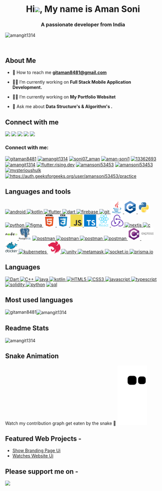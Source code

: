 <h1 align="center">Hi<img src="https://media.giphy.com/media/hvRJCLFzcasrR4ia7z/giphy.gif" width="25px">, My name is Aman Soni </h1>
<h3 align="center">A passionate developer from India</h3>



<p align="left"> <img src="https://komarev.com/ghpvc/?username=myster10ushu1k&label=Profile%20views&color=0e75b6&style=juicyfresh" alt="amangit1314" /> </p>
<p align="left"> <a href="https://github-profile-trophy.vercel.app/?username=amangit1314&theme=onedark"><img src="https://github-profile-trophy.vercel.app/?username=amangit1314&theme=juicyfresh" alt="" /></a> </p>

## About Me

- 📧 How to reach me **gitaman8481@gmail.com**

- 👨‍💻 I’m currently working on **Full Stack Mobile Application Development.**
 
- 👨‍🔬 I’m currently working on **My Portfolio Websitet**

- 💬 Ask me about **Data Structure's & Algorithm's .**

<!-- <h3 align="left">Connect with me:</h3> -->
## Connect with me
<p align="left"> 
  <a href="https://www.linkedin.com/in/aman-soni1"><img src="https://img.shields.io/badge/LinkedIn-0077B5?style=for-the-badge&logo=linkedin&logoColor=white" /></a> 
  <a href="https://twitter.com/soni07_aman"><img src="https://img.shields.io/badge/Twitter-1DA1F2?style=for-the-badge&logo=twitter&logoColor=white" /></a>
  <a href="https://dribbble.com/amansoni53453"><img src="https://img.shields.io/badge/Dribbble-EA4C89?style=for-the-badge&logo=dribbble&logoColor=white" /></a>
  <a href="https://leetcode.com/MysteriousHulk/" /><img src="https://img.shields.io/badge/-LeetCode-FFA116?style=for-the-badge&logo=LeetCode&logoColor=black"/></a>
  <a href="https://linktr.ee/MysteriousHulk" /><img src="https://img.shields.io/badge/linktree-39E09B?style=for-the-badge&logo=linktree&logoColor=white"/></a>
</p>

<h3 align="left">Connect with me:</h3>
<p align="left">
<a href="https://codepen.io/gitaman8481" target="blank"><img align="center" src="https://raw.githubusercontent.com/rahuldkjain/github-profile-readme-generator/master/src/images/icons/Social/codepen.svg" alt="gitaman8481" height="30" width="40" /></a>
<a href="https://dev.to/amangit1314" target="blank"><img align="center" src="https://raw.githubusercontent.com/rahuldkjain/github-profile-readme-generator/master/src/images/icons/Social/devto.svg" alt="amangit1314" height="30" width="40" /></a>
<a href="https://twitter.com/soni07_aman" target="blank"><img align="center" src="https://raw.githubusercontent.com/rahuldkjain/github-profile-readme-generator/master/src/images/icons/Social/twitter.svg" alt="soni07_aman" height="30" width="40" /></a>
<a href="https://linkedin.com/in/aman-soni1" target="blank"><img align="center" src="https://raw.githubusercontent.com/rahuldkjain/github-profile-readme-generator/master/src/images/icons/Social/linked-in-alt.svg" alt="aman-soni1" height="30" width="40" /></a>
<a href="https://stackoverflow.com/users/13362693" target="blank"><img align="center" src="https://raw.githubusercontent.com/rahuldkjain/github-profile-readme-generator/master/src/images/icons/Social/stack-overflow.svg" alt="13362693" height="30" width="40" /></a>
<a href="https://codesandbox.com/amangit1314" target="blank"><img align="center" src="https://raw.githubusercontent.com/rahuldkjain/github-profile-readme-generator/master/src/images/icons/Social/codesandbox.svg" alt="amangit1314" height="30" width="40" /></a>
<a href="https://instagram.com/flutter.rising.dev" target="blank"><img align="center" src="https://raw.githubusercontent.com/rahuldkjain/github-profile-readme-generator/master/src/images/icons/Social/instagram.svg" alt="flutter.rising.dev" height="30" width="40" /></a>
<a href="https://dribbble.com/amansoni53453" target="blank"><img align="center" src="https://raw.githubusercontent.com/rahuldkjain/github-profile-readme-generator/master/src/images/icons/Social/dribbble.svg" alt="amansoni53453" height="30" width="40" /></a>
<a href="https://www.hackerrank.com/amansoni53453" target="blank"><img align="center" src="https://raw.githubusercontent.com/rahuldkjain/github-profile-readme-generator/master/src/images/icons/Social/hackerrank.svg" alt="amansoni53453" height="30" width="40" /></a>
<a href="https://www.leetcode.com/mysterioushulk" target="blank"><img align="center" src="https://raw.githubusercontent.com/rahuldkjain/github-profile-readme-generator/master/src/images/icons/Social/leet-code.svg" alt="mysterioushulk" height="30" width="40" /></a>
<a href="https://auth.geeksforgeeks.org/user/https://auth.geeksforgeeks.org/user/amansoni53453/practice" target="blank"><img align="center" src="https://raw.githubusercontent.com/rahuldkjain/github-profile-readme-generator/master/src/images/icons/Social/geeks-for-geeks.svg" alt="https://auth.geeksforgeeks.org/user/amansoni53453/practice" height="30" width="40" /></a>
</p>

## Languages and tools
<p align="left"> 
  <a href="https://developer.android.com" target="_blank"> 
    <img src="https://www.svgrepo.com/show/217740/android.svg" alt="android" width="40" height="40"/> 
  </a> 
 <a href="https://kotlinlang.org/" target="_blank"> 
    <img src="https://cdn.freebiesupply.com/logos/large/2x/kotlin-1-logo-png-transparent.png" alt="kotlin" width="40" height="40"/> 
  </a>
  <a href="https://flutter.dev" target="_blank"> <img src="https://www.vectorlogo.zone/logos/flutterio/flutterio-icon.svg" alt="flutter" width="40" height="40"/> </a>  
  <a href="https://dart.dev" target="_blank"> <img src="https://www.vectorlogo.zone/logos/dartlang/dartlang-icon.svg" alt="dart" width="40" height="40"/> </a>  
  <a href="https://firebase.google.com/" target="_blank"> <img src="https://www.vectorlogo.zone/logos/firebase/firebase-icon.svg" alt="firebase" width="40" height="40"/> </a> 
<a href="https://git-scm.com/" target="_blank"> <img src="https://www.vectorlogo.zone/logos/git-scm/git-scm-icon.svg" alt="git" width="40" height="40"/> </a>  
<a href="https://www.java.com" target="_blank" rel="noreferrer"> 
  <img src="https://raw.githubusercontent.com/devicons/devicon/master/icons/java/java-original.svg" alt="java" width="40" height="40"/>
  </a>
  <a href="https://www.w3schools.com/cpp/" target="_blank" rel="noreferrer"> <img src="https://raw.githubusercontent.com/devicons/devicon/master/icons/cplusplus/cplusplus-original.svg" alt="cplusplus" width="40" height="40"/> </a> 
  <a href="https://www.python.org" target="_blank" rel="noreferrer"> <img src="https://raw.githubusercontent.com/devicons/devicon/master/icons/python/python-original.svg" alt="python" width="40" height="40"/> </a> 
    <a href="https://soliditylang.org/" target="_blank" rel="noreferrer"> <img src="https://upload.wikimedia.org/wikipedia/commons/thumb/9/98/Solidity_logo.svg/579px-Solidity_logo.svg.png?20201202112837" alt="python" width="25" height="40"/> </a> 
  <a href="https://www.figma.com/" target="_blank" rel="noreferrer"> <img src="https://www.vectorlogo.zone/logos/figma/figma-icon.svg" alt="figma" width="40" height="40"/> </a>  
  <a href="https://www.w3.org/html/" target="_blank" rel="noreferrer"> 
   <img src="https://raw.githubusercontent.com/devicons/devicon/master/icons/html5/html5-original-wordmark.svg" alt="html5" width="40" height="40"/>
   </a>
    <a href="https://www.w3schools.com/css/" target="_blank" rel="noreferrer"> <img src="https://raw.githubusercontent.com/devicons/devicon/master/icons/css3/css3-original-wordmark.svg" alt="css3" width="40" height="40"/> </a>  

  <a href="https://developer.mozilla.org/en-US/docs/Web/JavaScript" target="_blank" rel="noreferrer"> 
  <img src="https://raw.githubusercontent.com/devicons/devicon/master/icons/javascript/javascript-original.svg" alt="javascript" width="40" height="40"/> 
  </a> 
 <a href="https://developer.mozilla.org/en-US/docs/Web/TypeScript" target="_blank" rel="noreferrer"> 
  <img src="https://raw.githubusercontent.com/devicons/devicon/master/icons/typescript/typescript-original.svg" alt="typescript" width="40" height="40"/> 
  </a> 
  <a href="https://reactjs.org/" target="_blank" rel="noreferrer"> <img src="https://raw.githubusercontent.com/devicons/devicon/master/icons/react/react-original-wordmark.svg" alt="react" width="40" height="40"/> </a> 
  <a href="https://redux.js.org" target="_blank" rel="noreferrer"> <img src="https://raw.githubusercontent.com/devicons/devicon/master/icons/redux/redux-original.svg" alt="redux" width="40" height="40"/> </a> 
  <a href="https://nextjs.org/" target="_blank" rel="noreferrer"> 
  <img src="https://cdn.sanity.io/images/81pocpw8/production/a96c1f53f4031bb15e3f8537bda5ac0294e95fce-180x180.svg?h=80&fit=max&auto=format" alt="nextjs" width="40" height="40"/> 
  </a> 
<a href="https://www.tailwindcss.com" target="_blank" rel="noreferrer"> 
  <img src="https://upload.wikimedia.org/wikipedia/commons/thumb/d/d5/Tailwind_CSS_Logo.svg/900px-Tailwind_CSS_Logo.svg.png?20211001194333" alt="c" width="40" height="40"/> </a>
<!--  <a href="https://expressjs.com" target="_blank" rel="noreferrer"> <img src="https://www.mementotech.in/assets/images/icons/express.png" alt="express" width="40" height="40"/> </a>  -->
<a href="https://nodejs.org" target="_blank" rel="noreferrer"> <img src="https://raw.githubusercontent.com/devicons/devicon/master/icons/nodejs/nodejs-original-wordmark.svg" alt="nodejs" width="40" height="40"/> </a 
<a href="https://www.postgresql.org" target="_blank" rel="noreferrer"> <img src="https://raw.githubusercontent.com/devicons/devicon/master/icons/postgresql/postgresql-original-wordmark.svg" alt="postgresql" width="40" height="40"/> </a>
  <a href="https://postman.com" target="_blank" rel="noreferrer"> <img src="https://www.vectorlogo.zone/logos/getpostman/getpostman-icon.svg" alt="postman" width="40" height="40"/> </a> 
    <a href="https://trufflesuite.com/docs/truffle/" target="_blank" rel="noreferrer"> <img src="https://trufflesuite.com/img/truffle-logo-dark.svg" alt="postman" width="40" height="40"/> </a> 
        <a href="https://trufflesuite.com/docs/ganache/" target="_blank" rel="noreferrer"> <img src="https://trufflesuite.com/img/ganache-logo-dark.svg" alt="postman" width="40" height="40"/> </a> 
         <a href="https://trufflesuite.com/docs/ganache/" target="_blank" rel="noreferrer"> <img src="https://encrypted-tbn0.gstatic.com/images?q=tbn:ANd9GcQKL1r5gSgp6EJp3wLPk9m6-wy8zl59ioHhmEUUdwbI3eyQcjgG" alt="postman" width="40" height="40"/> </a> 
         <a href="https://www.w3schools.com/cs/" target="_blank" rel="noreferrer"> <img src="https://raw.githubusercontent.com/devicons/devicon/master/icons/csharp/csharp-original.svg" alt="csharp" width="40" height="40"/> </a>
         <a href="https://expressjs.com" target="_blank" rel="noreferrer"> <img src="https://raw.githubusercontent.com/devicons/devicon/master/icons/express/express-original-wordmark.svg" alt="express" width="40" height="40"/> </a>
         <a href="https://www.docker.com/" target="_blank" rel="noreferrer"> <img src="https://raw.githubusercontent.com/devicons/devicon/master/icons/docker/docker-original-wordmark.svg" alt="docker" width="40" height="40"/> </a>
         <a href="https://kubernetes.io" target="_blank" rel="noreferrer"> <img src="https://www.vectorlogo.zone/logos/kubernetes/kubernetes-icon.svg" alt="kubernetes" width="40" height="40"/> </a>
         <a href="https://nestjs.com/" target="_blank" rel="noreferrer"> <img src="https://raw.githubusercontent.com/devicons/devicon/master/icons/nestjs/nestjs-plain.svg" alt="nestjs" width="40" height="40"/> </a>
 <a href="https://unity.com/" target="_blank" rel="noreferrer"> <img src="https://www.vectorlogo.zone/logos/unity3d/unity3d-icon.svg" alt="unity" width="40" height="40"/> </a>
  <a href="https://metamask.io/" target="_blank" rel="noreferrer"> <img src="https://encrypted-tbn0.gstatic.com/images?q=tbn:ANd9GcSR10aYKmAHDRLS4UJpE6VXCbjFB3M-cHa_BxQBHZ8&s" alt="metamask" width="40" height="40"/> </a>
   <a href="https://metamask.io/" target="_blank" rel="noreferrer"> <img src="https://upload.wikimedia.org/wikipedia/commons/thumb/9/96/Socket-io.svg/1024px-Socket-io.svg.png" alt="socket.io" width="40" height="40"/> </a>
   <a href="https://metamask.io/" target="_blank" rel="noreferrer"> <img src="https://cdn.worldvectorlogo.com/logos/prisma-3.svg" alt="prisma.io" width="40" height="40"/> </a>
 
<!--   <br> -->
## Languages
  <a href="https://cpp.org" target="_blank"> <img src="https://img.shields.io/badge/Dart-0175C2?style=for-the-badge&logo=dart&logoColor=white" alt="Dart"/> </a>
  <a href="https://cpp.org" target="_blank"> <img src="https://img.shields.io/badge/C%2B%2B-00599C?style=for-the-badge&logo=c%2B%2B&logoColor=white" alt="C++"/> </a>
  <a href="https://www.java.com" target="_blank"> <img src="https://img.shields.io/badge/Java-ED8B00?style=for-the-badge&logo=java&logoColor=white" alt="java"/> </a> 
  <a href="https://cpp.org" target="_blank"> <img src="https://img.shields.io/badge/Kotlin-0095D5?&style=for-the-badge&logo=kotlin&logoColor=white" alt="kotlin"/> </a>
  <a href="https://cpp.org" target="_blank"> <img src="https://img.shields.io/badge/HTML5-E34F26?style=for-the-badge&logo=html5&logoColor=white" alt="HTML5"/> </a>
  <a href="https://cpp.org" target="_blank"> <img src="https://img.shields.io/badge/CSS3-1572B6?style=for-the-badge&logo=css3&logoColor=whitee" alt="CSS3"/> </a>
  <a href="https://developer.mozilla.org/en-US/docs/Web/JavaScript" target="_blank"> <img src="https://img.shields.io/badge/JavaScript-323330?style=for-the-badge&logo=javascript&logoColor=F7DF1E" alt="javascript" /> </a> 
  <a href="https://developer.mozilla.org/en-US/docs/Web/TypesScript" target="_blank"> <img src="https://img.shields.io/badge/Typescript-07689F?style=for-the-badge&logo=typescript&logoColor=white" alt="typescript" /> </a>
  <a href="https://developer.mozilla.org/en-US/docs/Web/Solidity" target="_blank"> <img src="https://img.shields.io/badge/Solidity-25316D?style=for-the-badge&logo=solidity&logoColor=white" alt="solidity" /> </a> 
  <a href="https://www.python.org" target="_blank"> <img src="https://img.shields.io/badge/Python-FFD43B?style=for-the-badge&logo=python&logoColor=darkgreen" alt="python"/></a>
  <a href="https://www.python.org" target="_blank"> <img src="https://img.shields.io/badge/Sql-FFD43B?style=for-the-badge&logo=sql&logoColor=darkgreen" alt="sql"/></a>
</p>

  ## Most used languages
  
   <img align="left" src="https://github-readme-stats.vercel.app/api/top-langs?username=amangit1314&theme=shades-of-purple&show_icons=true&locale=en&layout=compact" alt="gitaman8481" />
   <img align="center" src="https://github-readme-stats.vercel.app/api?username=amangit1314&theme=shades-of-purple&show_icons=true&locale=en" alt="amangit1314" />



  ## Readme Stats
  <p>
     <img align="center" src="https://github-readme-streak-stats.herokuapp.com/?user=amangit1314&theme=shades-of-purple" alt="amangit1314" />
  </p>
                                                                                                                                          
                                                                                                                                          
## Snake Animation
                                                                                                                                          
Watch my contribution graph get eaten by the snake 🐍 
<img src="https://github.com/amangit1314/amangit1314/blob/output/github-contribution-grid-snake.svg" />
                                                                                                   
## Featured Web Projects -
                                                                                                    
- <a href="https://amangit1314.github.io/Shoe-Brand-Landing-Page/ ">Show Branding Page Ui </a>
- <a href="https://amangit1314.github.io/watches_web/ "> Watches Website Ui </a>

## Please support me on - 
                                                       
  <a href="https://www.buymeacoffee.com/amanSoni "><img src="https://img.shields.io/badge/Buy_Me_A_Coffee-FFDD00?style=for-the-badge&logo=buy-me-a-coffee&logoColor=black" /></a>
